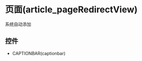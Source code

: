 # 页面(article_pageRedirectView)  <!-- {docsify-ignore-all} -->

系统自动添加




## 控件
  * CAPTIONBAR(captionbar)


<script>
 const { createApp } = Vue
  createApp({
    data() {
      return {
        message: '!'
      }
    }
  }).use(ElementPlus).mount('#app')
</script>